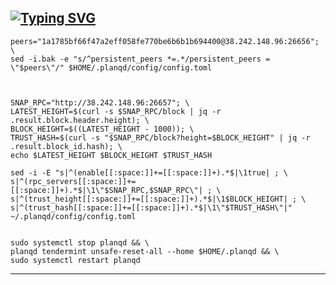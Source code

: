 ## [![Typing SVG](https://readme-typing-svg.herokuapp.com?weight=900&size=30&pause=1000&color=A7F79D&background=FF942B00&center=%D0%9B%D0%9E%D0%96%D0%AC&vCenter=%D0%9B%D0%9E%D0%96%D0%AC&repeat=%D0%B8%D1%81%D1%82%D0%B8%D0%BD%D0%BD%D1%8B%D0%B9&width=435&lines=STATE+SYNC+GNST+PLANQ)](https://git.io/typing-svg)
```
peers="1a1785bf66f47a2eff058fe770be6b6b1b694400@38.242.148.96:26656"; \
sed -i.bak -e "s/^persistent_peers *=.*/persistent_peers = \"$peers\"/" $HOME/.planqd/config/config.toml



SNAP_RPC="http://38.242.148.96:26657"; \
LATEST_HEIGHT=$(curl -s $SNAP_RPC/block | jq -r .result.block.header.height); \
BLOCK_HEIGHT=$((LATEST_HEIGHT - 1000)); \
TRUST_HASH=$(curl -s "$SNAP_RPC/block?height=$BLOCK_HEIGHT" | jq -r .result.block_id.hash); \
echo $LATEST_HEIGHT $BLOCK_HEIGHT $TRUST_HASH

sed -i -E "s|^(enable[[:space:]]+=[[:space:]]+).*$|\1true| ; \
s|^(rpc_servers[[:space:]]+=[[:space:]]+).*$|\1\"$SNAP_RPC,$SNAP_RPC\"| ; \
s|^(trust_height[[:space:]]+=[[:space:]]+).*$|\1$BLOCK_HEIGHT| ; \
s|^(trust_hash[[:space:]]+=[[:space:]]+).*$|\1\"$TRUST_HASH\"|" ~/.planqd/config/config.toml


sudo systemctl stop planqd && \
planqd tendermint unsafe-reset-all --home $HOME/.planqd && \
sudo systemctl restart planqd
```
***
